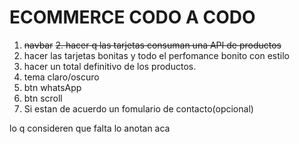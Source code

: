 # ECOMMERCE CODO A CODO

1. ~~navbar~~
   ~~2. hacer q las tarjetas consuman una API de productos~~
2. hacer las tarjetas bonitas y todo el perfomance bonito con estilo
3. hacer un total definitivo de los productos.
4. tema claro/oscuro
5. btn whatsApp
6. btn scroll
7. Si estan de acuerdo un fomulario de contacto(opcional)

lo q consideren que falta lo anotan aca

